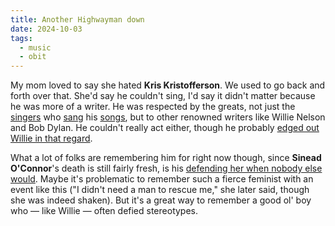 ```yaml
---
title: Another Highwayman down
date: 2024-10-03
tags:
  - music
  - obit
---
```


My mom loved to say she hated **Kris Kristofferson**. We used to go back and forth over that. She'd say he couldn't sing, I'd say it didn't matter because he was more of a writer. He was respected by the greats, not just the [singers](https://youtu.be/Si5aH1sg7gU?si=2NTk_SLQc-Pbfc46) who [sang](https://www.youtube.com/watch?v=sfjon-ZTqzU) his [songs](https://www.youtube.com/watch?v=SPiSYVLFCM8), but to other renowned writers like Willie Nelson and Bob Dylan. He couldn't really act either, though he probably [edged out Willie in that regard](https://www.youtube.com/watch?v=KulkHZIEuIc).

What a lot of folks are remembering him for right now though, since **Sinead O'Connor**'s death is still fairly fresh, is his [defending her when nobody else would](https://www.nytimes.com/2024/09/30/arts/music/kris-kristofferson-sinead-oconnor.html). Maybe it's problematic to remember such a fierce feminist with an event like this ("I didn't need a man to rescue me," she later said, though she was indeed shaken). But it's a great way to remember a good ol' boy who — like Willie — often defied stereotypes.